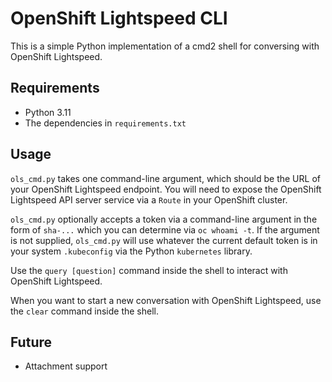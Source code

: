 # OpenShift Lightspeed CLI
This is a simple Python implementation of a cmd2 shell for conversing with
OpenShift Lightspeed.

## Requirements
* Python 3.11
* The dependencies in `requirements.txt`

## Usage
`ols_cmd.py` takes one command-line argument, which should be the URL of your 
OpenShift Lightspeed endpoint. You will need to expose the OpenShift Lightspeed
API server service via a `Route` in your OpenShift cluster.

`ols_cmd.py` optionally accepts a token via a command-line argument in the form
of `sha-...` which you can determine via `oc whoami -t`. If the argument is not
supplied, `ols_cmd.py` will use whatever the current default token is in your
system `.kubeconfig` via the Python `kubernetes` library.

Use the `query [question]` command inside the shell to interact with OpenShift
Lightspeed.

When you want to start a new conversation with OpenShift Lightspeed, use the
`clear` command inside the shell.

## Future
* Attachment support